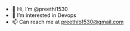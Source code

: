 - 👋 Hi, I’m @preethi1530
- 👀 I’m interested in Devops
- 📫 Can reach me at preethib1530@gmail.com

<!---
preethi1530/preethi1530 is a ✨ special ✨ repository because its `README.md` (this file) appears on your GitHub profile.
You can click the Preview link to take a look at your changes.
--->
